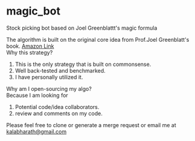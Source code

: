 # magic_bot
Stock picking bot based on Joel Greenblattt's magic formula

The algorithm is built on the original core idea from Prof.Joel Greenblatt's book. [Amazon Link](https://www.amazon.com/Little-Book-Still-Beats-Market/dp/0470624159/ref=sr_1_1?keywords=joel+greenblatt&qid=1654786080&s=books&sprefix=joel+gre%2Cstripbooks%2C175&sr=1-1) </br>
Why this strategy? </br>
1. This is the only strategy that is built on commonsense.
2. Well back-tested and benchmarked.
3. I have personally utilized it.

Why am I open-sourcing my algo? </br>
Because I am looking for
1. Potential code/idea collaborators.
2. review and comments on my code.

Please feel free to clone or generate a merge request or email me at kalabharath@gmail.com</br>
